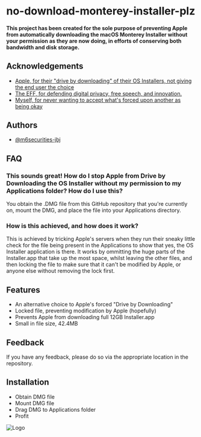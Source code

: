 # no-download-monterey-installer-plz

#### This project has been created for the sole purpose of preventing Apple from automatically downloading the macOS Monterey Installer without your permission as they are now doing, in efforts of conserving both bandwidth and disk storage.


## Acknowledgements

 - [Apple, for their "drive by downloading" of their OS Installers, not giving the end user the choice](https://www.apple.com/macos/monterey/)
 - [The EFF, for defending digital privacy, free speech, and innovation.](https://eff.org/)
 - [Myself, for never wanting to accept what's forced upon another as being okay](https://joshuajones.dev)


## Authors

- [@m6securities-jbj](https://www.github.com/m6securities-jbj)


## FAQ

### This sounds great! How do I stop Apple from Drive by Downloading the OS Installer without my permission to my Applications folder? How do I use this?

You obtain the .DMG file from this GitHub repository that you're currently on, mount the DMG, and place the file into your Applications directory.

### How is this achieved, and how does it work?

This is achieved by tricking Apple's servers when they run their sneaky little check for the file being present in the Applications to show that yes, the OS Installer application is there. It works by ommitting the huge parts of the Installer.app that take up the most space, whilst leaving the other files, and then locking the file to make sure that it can't be modified by Apple, or anyone else without removing the lock first.

## Features

- An alternative choice to Apple's forced "Drive by Downloading"
- Locked file, preventing modification by Apple (hopefully)
- Prevents Apple from downloading full 12GB Installer.app
- Small in file size, 42.4MB


## Feedback

If you have any feedback, please do so via the appropriate location in the repository.


## Installation

- Obtain DMG file
- Mount DMG file
- Drag DMG to Applications folder
- Profit
    
![Logo](https://i.ibb.co/Yyr0gX0/No-Mac-OSMonterey-Installer.png)
